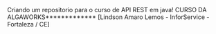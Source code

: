 Criando um repositorio para o curso de API REST em java! CURSO DA ALGAWORKS************* [Lindson Amaro Lemos - InforService - Fortaleza / CE]